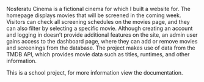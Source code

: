 Nosferatu Cinema is a fictional cinema for which I built a website for. The homepage displays movies that
will be screened in the coming week. Visitors can check all screening schedules on the movies page, and
they can also filter by selecting a specific movie. Although creating an account and logging in doesn’t
provide additional features on the site, an admin user gains access to the dashboard page, where they can
add or remove movies and screenings from the database. The project makes use of data from the TMDB
API, which provides movie data such as titles, runtimes, and other information.

This is a school project, for more information view the documentation.
